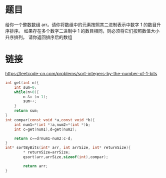 # 题目
给你一个整数数组 arr。请你将数组中的元素按照其二进制表示中数字 1 的数目升序排序。
如果存在多个数字二进制中 1 的数目相同，则必须将它们按照数值大小升序排列。
请你返回排序后的数组

# 链接
https://leetcode-cn.com/problems/sort-integers-by-the-number-of-1-bits

```c
int get(int n){
    int sum=0;
    while(n>0){
        n &= (n-1);
        sum++;
    }
    return sum;
}
int compar(const void *a,const void *b){
    int num1=*(int *)a,num2=*(int *)b;
    int c=get(num1),d=get(num2);

    return c==d?num1-num2:c-d;
}
int* sortByBits(int* arr, int arrSize, int* returnSize){
        * returnSize=arrSize;
        qsort(arr,arrSize,sizeof(int),compar);

        return arr;
}
```
